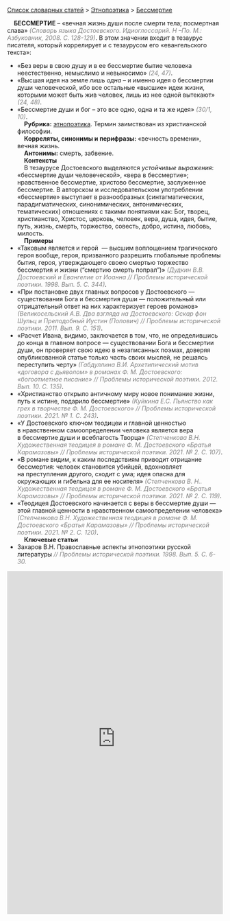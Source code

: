 <style>
st { color: Gray;
  font-style: italic;}
</style>

[Список словарных статей](https://thesaurus-dostoevsky.github.io/Thesaurus/) > [Этнопоэтика](ethnopoe.md) > [Бессмертие](бессмертие.md) 

&nbsp;&nbsp;&nbsp;&nbsp;**БЕССМЕРТИЕ** – «вечная жизнь души после смерти тела; посмертная слава» <st>(Словарь языка Достоевского. Идиоглоссарий. Н –По. М.: Азбуковник, 2008. С. 128-129)</st>. В этом значении входит в тезаурус писателя, который коррелирует и с тезаурусом его «евангельского текста»:  
* «Без веры в свою душу и в ее бессмертие бытие человека неестественно, немыслимо и невыносимо» <st>(24, 47)</st>.  
* «Высшая идея на земле *лишь одна* – и именно ­идея о бессмертии души человеческой, ибо все остальные  «высшие» идеи жизни, которыми может быть жив человек, лишь из нее одной вытекают» <st>(24, 48)</st>.  
* «Бессмертие души и бог – это все одно, одна и та же идея» <st>(30/1, 10)</st>.  
&nbsp;&nbsp;&nbsp;&nbsp;**Рубрика:** [этнопоэтика](ethnopoe.md). Термин заимствован из христианской философии.  
&nbsp;&nbsp;&nbsp;&nbsp;**Корреляты, синонимы и перифразы:** «вечность времени», вечная жизнь.  
&nbsp;&nbsp;&nbsp;&nbsp;**Антонимы:** смерть, забвение.  
&nbsp;&nbsp;&nbsp;&nbsp;**Контексты**  
&nbsp;&nbsp;&nbsp;&nbsp;В тезаурусе Достоевского выделяются *устойчивые выражения*: «бессмертие души человеческой», «вера в бессмертие»; нравственное бессмертие, христово бессмертие, заслуженное бессмертие. В авторском и исследовательском употреблении «бессмертие»  выступает в разнообразных (синтагматических, парадигматических, синонимических, антонимических, тематических) отношениях с такими  понятиями как: Бог, творец, христианство, Христос,  церковь, человек, вера, душа, идея, бытие,  путь, жизнь, смерть, торжество,   совесть,  добро,  истина, любовь, милость.  
&nbsp;&nbsp;&nbsp;&nbsp;**Примеры**  
* «Таковым является и герой  — высшим воплощением трагического героя вообще, героя, призванного разрешить глобальные проблемы бытия, героя, утверждающего своею смертью торжество бессмертия и жизни (“смертию смерть попрал”)» <st>(Дудкин В.В. Достоевский и Евангелие от Иоанна // Проблемы исторической поэтики. 1998. Вып. 5. С. 344)</st>.
* «При постановке двух главных вопросов у Достоевского — существования Бога и бессмертия души — положительный или отрицательный ответ на них характеризует героев романов» <st>(Великосельский А.В. Два взгляда на Достоевского: Оскар фон Шульц и Преподобный Иустин (Попович)  // Проблемы исторической поэтики. 2011. Вып. 9. С. 151)</st>.
* «Расчет Ивана, видимо, заключается в том, что, не определившись до конца в главном вопросе — существовании Бога и бессмертии души, он проверяет свою идею в незаписанных поэмах, доверяя опубликованной статье только часть своих мыслей, не решаясь переступить черту» <st>(Габдуллина В.И. Архетипический мотив «договора с дьяволом» в романах Ф. М. Достоевского: «богоотметное писание» // Проблемы исторической поэтики.  2012.  Вып. 10. С. 135)</st>.
* «Христианство открыло античному миру новое понимание жизни, путь к истине, подарило бессмертие» <st>(Куйкина Е.С. Пьянство как грех в творчестве Ф. М. Достоевского» // Проблемы исторической поэтики. 2021. № 1. С. 243)</st>.
* «У Достоевского ключом теодицеи и главной
ценностью в нравственном самоопределении человека является вера в бессмертие души и всеблагость Творца» <st>(Степченкова В.Н. Художественная теодицея в романе Ф. М. Достоевского «Братья Карамазовы»  // Проблемы исторической поэтики. 2021. № 2. С. 107)</st>.
* «В романе видим, к каким последствиям приводит отрицание бессмертия: человек становится убийцей, вдохновляет на преступления другого, сходит с ума; идея опасна для окружающих и гибельна для ее носителя» <st>(Степченкова В. Н.. Художественная теодицея в романе Ф. М. Достоевского «Братья Карамазовы»  // Проблемы исторической поэтики. 2021. № 2. С. 119)</st>.
* «Теодицея Достоевского начинается с веры в бессмертие души — этой главной ценности в нравственном самоопределении человека» <st>(Степченкова В.Н. Художественная теодицея в романе Ф. М. Достоевского «Братья Карамазовы» // Проблемы исторической поэтики. 2021. № 2. С. 120)</st>.  <br>
&nbsp;&nbsp;&nbsp;&nbsp;**Ключевые статьи**  
* Захаров В.Н. Православные аспекты этнопоэтики русской литературы <st>// Проблемы исторической поэтики. 1998. Вып.  5. С. 6-30.</st>  <br>

<iframe src="https://thesaurus-dostoevsky.github.io/nk/бессмертие.html" style="border:0px;width:100%;height:800px" allowfullscreen="true" webkitallowfullscreen="true" mozallowfullscreen="true">
